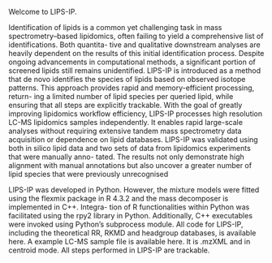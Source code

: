 Welcome to LIPS-IP. 

Identification of lipids is a common yet challenging task in mass spectrometry–based
lipidomics, often failing to yield a comprehensive list of identifications. Both quantita-
tive and qualitative downstream analyses are heavily dependent on the results of this
initial identification process. Despite ongoing advancements in computational methods,
a significant portion of screened lipids still remains unidentified. LIPS-IP
is introduced as a method that de novo identifies the species of lipids based on observed
isotope patterns. This approach provides rapid and memory-efficient processing, return-
ing a limited number of lipid species per queried lipid, while ensuring that all steps are
explicitly trackable. With the goal of greatly improving lipidomics workflow efficiency,
LIPS-IP processes high resolution LC-MS lipidomics samples independently. It enables
rapid large-scale analyses without requiring extensive tandem mass spectrometry data
acquisition or dependence on lipid databases. LIPS-IP was validated using both in silico
lipid data and two sets of data from lipidomics experiments that were manually anno-
tated. The results not only demonstrate high alignment with manual annotations but
also uncover a greater number of lipid species that were previously unrecognised

LIPS-IP was developed in Python. However, the mixture models were fitted using the
flexmix package in R 4.3.2 and the mass decomposer is implemented in C++. Integra-
tion of R functionalities within Python was facilitated using the rpy2 library in Python.
Additionally, C++ executables were invoked using Python’s subprocess module. All
code for LIPS-IP, including the theoretical RR, RKMD and headgroup databases, is
available here. A example LC-MS sample file is available here. It is .mzXML and in centroid mode. All steps performed in LIPS-IP are trackable.
